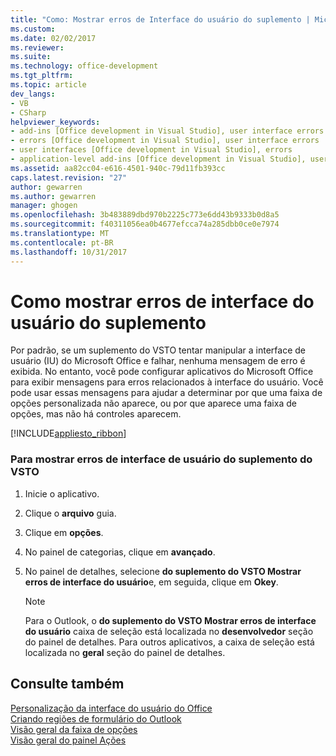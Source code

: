 ```yaml
---
title: "Como: Mostrar erros de Interface do usuário do suplemento | Microsoft Docs"
ms.custom: 
ms.date: 02/02/2017
ms.reviewer: 
ms.suite: 
ms.technology: office-development
ms.tgt_pltfrm: 
ms.topic: article
dev_langs:
- VB
- CSharp
helpviewer_keywords:
- add-ins [Office development in Visual Studio], user interface errors
- errors [Office development in Visual Studio], user interface errors
- user interfaces [Office development in Visual Studio], errors
- application-level add-ins [Office development in Visual Studio], user interface errors
ms.assetid: aa82cc04-e616-4501-940c-79d11fb393cc
caps.latest.revision: "27"
author: gewarren
ms.author: gewarren
manager: ghogen
ms.openlocfilehash: 3b483889dbd970b2225c773e6dd43b9333b0d8a5
ms.sourcegitcommit: f40311056ea0b4677efcca74a285dbb0ce0e7974
ms.translationtype: MT
ms.contentlocale: pt-BR
ms.lasthandoff: 10/31/2017
---
```

# <a name="how-to-show-add-in-user-interface-errors"></a>Como mostrar erros de interface do usuário do suplemento
  Por padrão, se um suplemento do VSTO tentar manipular a interface de usuário (IU) do Microsoft Office e falhar, nenhuma mensagem de erro é exibida. No entanto, você pode configurar aplicativos do Microsoft Office para exibir mensagens para erros relacionados à interface do usuário. Você pode usar essas mensagens para ajudar a determinar por que uma faixa de opções personalizada não aparece, ou por que aparece uma faixa de opções, mas não há controles aparecem.  
  
 [!INCLUDE[appliesto_ribbon](../vsto/includes/appliesto-ribbon-md.md)]  
  
### <a name="to-show-vsto-add-in-user-interface-errors"></a>Para mostrar erros de interface de usuário do suplemento do VSTO  
  
1.  Inicie o aplicativo.  
  
2.  Clique o **arquivo** guia.  
  
3.  Clique em **opções**.  
  
4.  No painel de categorias, clique em **avançado**.  
  
5.  No painel de detalhes, selecione **do suplemento do VSTO Mostrar erros de interface do usuário**e, em seguida, clique em **Okey**.  
  
    > [!NOTE]  
    >  Para o Outlook, o **do suplemento do VSTO Mostrar erros de interface do usuário** caixa de seleção está localizada no **desenvolvedor** seção do painel de detalhes. Para outros aplicativos, a caixa de seleção está localizada no **geral** seção do painel de detalhes.  
  
## <a name="see-also"></a>Consulte também  
 [Personalização da interface do usuário do Office](../vsto/office-ui-customization.md)   
 [Criando regiões de formulário do Outlook](../vsto/creating-outlook-form-regions.md)   
 [Visão geral da faixa de opções](../vsto/ribbon-overview.md)   
 [Visão geral do painel Ações](../vsto/actions-pane-overview.md)  
  
  